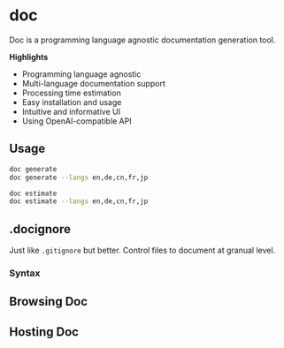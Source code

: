 # doc

Doc is a programming language agnostic documentation generation tool.

**Highlights**
- Programming language agnostic
- Multi-language documentation support
- Processing time estimation
- Easy installation and usage
- Intuitive and informative UI
- Using OpenAI-compatible API

## Usage

```bash
doc generate
doc generate --langs en,de,cn,fr,jp
```

```bash
doc estimate
doc estimate --langs en,de,cn,fr,jp
```

## .docignore

Just like `.gitignore` but better. Control files to document at granual level.

### Syntax

## Browsing Doc

## Hosting Doc
